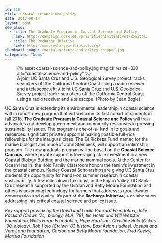 ```yaml
---
id: 510
title: Coastal science and policy
date: 2017-08-14
layout: post
see_also:
  - title: The Graduate Program in Coastal Science and Policy
    link: http://campaign.ucsc.edu/priorities/initiatives/coastal/
  - title: The Recharge Iniative
    link: http://www.rechargeinitiative.org/
thumbnail_image: coastal-science-and-policy-cropped.jpg
categories: "News"
---
```

<figure class="inline-image right">
{% asset coastal-science-and-policy.jpg magick:resize=300 alt="coastal-science-and-policy" %}<figcaption>A joint UC Santa Cruz and U.S. Geological Survey project tracks sea otters off the California Central Coast using a radio receiver and a telescope.eft: A joint UC Santa Cruz and U.S. Geological Survey project tracks sea otters off the California Central Coast using a radio receiver and a telescope. (Photo by Sean Bogle)</figcaption></figure>

UC Santa Cruz is extending its environmental leadership in coastal science with a robust new program that will welcome its first cohort of students in fall 2018. **The Graduate Program in Coastal Science and Policy** will train advocates and develop government and community responses to pressing sustainability issues. The program is one-of-a- kind in its goals and resources: significant private support is making possible full-ride fellowships for the inaugural class. The Ed Ricketts Fund, named for the marine biologist and muse of John Steinbeck, will support an internship program. The new graduate program will be based on the **Coastal Science Campus**, where private support is leveraging state investment in a new Coastal Biology Building and the marine mammal pools. At the Center for Ocean Health, the Holo Family Classroom honors the family’s investment in the coastal campus. Keeley Coastal Scholarships are giving UC Santa Cruz students the opportunity for hands-on summer research in coastal sustainability. A few miles down the coast, in the Pajaro Valley, UC Santa Cruz research supported by the Gordon and Betty Moore Foundation and others is advancing technology for farmers that addresses groundwater conservation and quality. It’s part of the **Recharge Initiative**, a collaboration addressing this critical coastal science and policy issue.

_Key support provide by the David and Lucile Packard Foundation, Julie Packard (Crown &#8217;74,  biology; M.A. &#8217;78), the Helen and Will Webster Foundation, Wells Fargo Foundation, Hope Hardison, Christine Holo (Oakes &#8217;90, biology), Rob Holo (Croiwn &#8217;87, history, East Asian studies), Joseph and Vera Long Foundation, Gordon and Betty Moore Foundation, Fred Keeley, Marisla Foundation._
